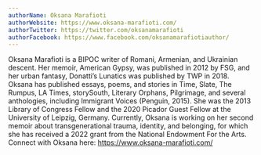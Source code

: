 ```yaml
---
authorName: Oksana Marafioti
authorWebsite: https://www.oksana-marafioti.com/
authorTwitter: https://twitter.com/oksanamarafioti
authorFacebook: https://www.facebook.com/oksanamarafiotiauthor/
---
```

Oksana Marafioti is a BIPOC writer of Romani, Armenian, and Ukrainian descent. Her memoir, American Gypsy, was published in 2012 by FSG, and her urban fantasy, Donatti’s Lunatics was published by TWP in 2018. Oksana has published essays, poems, and stories in Time, Slate, The Rumpus, LA Times, storySouth, Literary Orphans, Pilgrimage, and several anthologies, including Immigrant Voices (Penguin, 2015). She was the 2013 Library of Congress Fellow and the 2020 Picador Guest Fellow at the University of Leipzig, Germany. Currently, Oksana is working on her second memoir about transgenerational trauma, identity, and belonging, for which she has received a 2022 grant from the National Endowment For the Arts. Connect with Oksana here: https://www.oksana-marafioti.com/